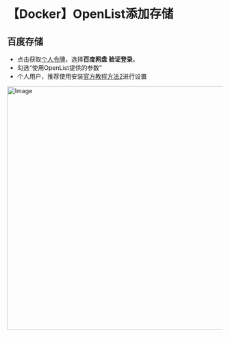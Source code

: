 # 【Docker】OpenList添加存储
## 百度存储
- 点击获取[个人令牌](https://api.oplist.org/)，选择**百度网盘 验证登录**。
- 勾选“使用OpenList提供的参数”
- 个人用户，推荐使用安装[官方教程方法2](https://doc.oplist.org/guide/drivers/baidu)进行设置

<img width="885" height="569" alt="Image" src="https://github.com/user-attachments/assets/a20f2db4-c044-49bd-ad26-3103702a66cf" />